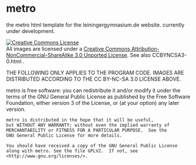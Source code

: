 metro
=====

the metro html template for the leiningergymnasium.de website. currently under development.



<a rel="license" href="http://creativecommons.org/licenses/by-nc-sa/3.0/"><img alt="Creative Commons License" style="border-width:0" src="http://i.creativecommons.org/l/by-nc-sa/3.0/88x31.png" /></a><br />All images are licensed under a <a rel="license" href="http://creativecommons.org/licenses/by-nc-sa/3.0/">Creative Commons Attribution-NonCommercial-ShareAlike 3.0 Unported License</a>. See also CCBYNCSA3-0.html .


THE FOLLOWING ONLY APPLIES TO THE PROGRAM CODE. IMAGES ARE DISTRIBUTED ACCORDING TO THE CC BY-NC-SA 3.0 LICENSE ABOVE.

metro is free software: you can redistribute it and/or modify
    it under the terms of the GNU General Public License as published by
    the Free Software Foundation, either version 3 of the License, or
    (at your option) any later version.

    metro is distributed in the hope that it will be useful,
    but WITHOUT ANY WARRANTY; without even the implied warranty of
    MERCHANTABILITY or FITNESS FOR A PARTICULAR PURPOSE.  See the
    GNU General Public License for more details.

    You should have received a copy of the GNU General Public License
    along with metro. See the file GPLV2.  If not, see <http://www.gnu.org/licenses/>.
